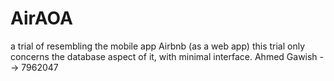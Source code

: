 # AirAOA
a trial of resembling the mobile app Airbnb (as a web app) this trial only concerns the database aspect of it, with minimal interface.
Ahmed Gawish --> 7962047

